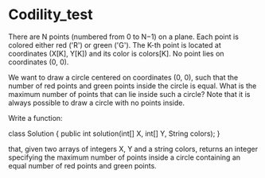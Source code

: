 # Codility_test

There are N points (numbered from 0 to N−1) on a plane. Each point is colored either red ('R') or green ('G'). The K-th point is located at coordinates (X[K], Y[K]) and its color is colors[K]. No point lies on coordinates (0, 0).

We want to draw a circle centered on coordinates (0, 0), such that the number of red points and green points inside the circle is equal. What is the maximum number of points that can lie inside such a circle? Note that it is always possible to draw a circle with no points inside.

Write a function:

class Solution { public int solution(int[] X, int[] Y, String colors); }

that, given two arrays of integers X, Y and a string colors, returns an integer specifying the maximum number of points inside a circle containing an equal number of red points and green points.

